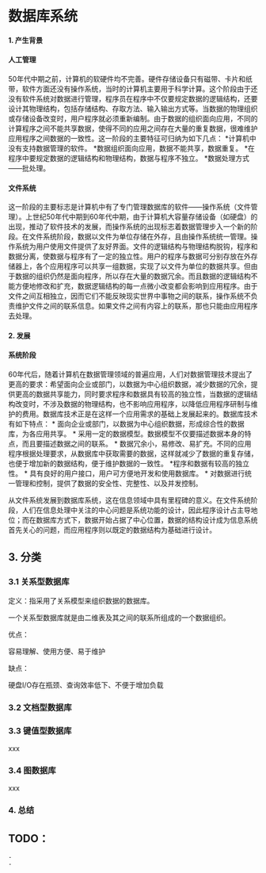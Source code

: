  # 数据库系统

 #### 1. 产生背景
#### 人工管理

​		50年代中期之前，计算机的软硬件均不完善。硬件存储设备只有磁带、卡片和纸带，软件方面还没有操作系统，当时的计算机主要用于科学计算。这个阶段由于还没有软件系统对数据进行管理，程序员在程序中不仅要规定数据的逻辑结构，还要设计其物理结构，包括存储结构、存取方法、输入输出方式等。当数据的物理组织或存储设备改变时，用户程序就必须重新编制。由于数据的组织面向应用，不同的计算程序之间不能共享数据，使得不同的应用之间存在大量的重复数据，很难维护应用程序之间数据的一致性。
​		这一阶段的主要特征可归纳为如下几点：
*计算机中没有支持数据管理的软件。
*数据组织面向应用，数据不能共享，数据重复。
*在程序中要规定数据的逻辑结构和物理结构，数据与程序不独立。
*数据处理方式——批处理。

#### 文件系统

​		这一阶段的主要标志是计算机中有了专门管理数据库的软件——操作系统（文件管理）。
​		上世纪50年代中期到60年代中期，由于计算机大容量存储设备（如硬盘）的出现，推动了软件技术的发展，而操作系统的出现标志着数据管理步入一个新的阶段。在文件系统阶段，数据以文件为单位存储在外存，且由操作系统统一管理。操作系统为用户使用文件提供了友好界面。文件的逻辑结构与物理结构脱钩，程序和数据分离，使数据与程序有了一定的独立性。用户的程序与数据可分别存放在外存储器上，各个应用程序可以共享一组数据，实现了以文件为单位的数据共享。
​		但由于数据的组织仍然是面向程序，所以存在大量的数据冗余。而且数据的逻辑结构不能方便地修改和扩充，数据逻辑结构的每一点微小改变都会影响到应用程序。由于文件之间互相独立，因而它们不能反映现实世界中事物之间的联系，操作系统不负责维护文件之间的联系信息。如果文件之间有内容上的联系，那也只能由应用程序去处理。

 #### 2. 发展
#### 系统阶段

​		60年代后，随着计算机在数据管理领域的普遍应用，人们对数据管理技术提出了更高的要求：希望面向企业或部门，以数据为中心组织数据，减少数据的冗余，提供更高的数据共享能力，同时要求程序和数据具有较高的独立性，当数据的逻辑结构改变时，不涉及数据的物理结构，也不影响应用程序，以降低应用程序研制与维护的费用。数据库技术正是在这样一个应用需求的基础上发展起来的。
​		数据库技术有如下特点：
\* 面向企业或部门，以数据为中心组织数据，形成综合性的数据库，为各应用共享。
\* 采用一定的数据模型。数据模型不仅要描述数据本身的特点，而且要描述数据之间的联系。
\* 数据冗余小，易修改、易扩充。不同的应用程序根据处理要求，从数据库中获取需要的数据，这样就减少了数据的重复存储，也便于增加新的数据结构，便于维护数据的一致性。
*程序和数据有较高的独立性。
\* 具有良好的用户接口，用户可方便地开发和使用数据库。
\* 对数据进行统一管理和控制，提供了数据的安全性、完整性、以及并发控制。

​		从文件系统发展到数据库系统，这在信息领域中具有里程碑的意义。在文件系统阶段，人们在信息处理中关注的中心问题是系统功能的设计，因此程序设计占主导地位；而在数据库方式下，数据开始占据了中心位置，数据的结构设计成为信息系统首先关心的问题，而应用程序则以既定的数据结构为基础进行设计。

 ## 3. 分类

### 3.1 关系型数据库

定义：指采用了关系模型来组织数据的数据库。

一个关系型数据库就是由二维表及其之间的联系所组成的一个数据组织。

优点：

容易理解、使用方便、易于维护

缺点：

硬盘I/O存在瓶颈、查询效率低下、不便于增加负载

### 3.2 文档型数据库



### 3.3 键值型数据库

xxx

### 3.4 图数据库

xxx

### 4. 总结

 ## TODO：

 	- 
 	- 

